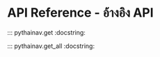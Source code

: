 # API Reference - อ้างอิง API

::: pythainav.get
    :docstring:


::: pythainav.get_all
    :docstring:
